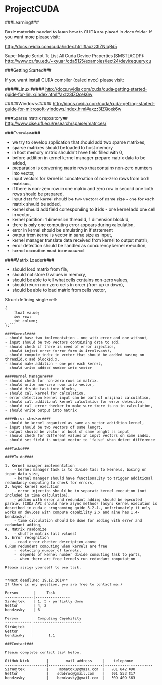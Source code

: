 ProjectCUDA
===========

###Learning###

Basic materials needed to learn how to CUDA are placed in docs folder. If you want more please visit:

http://docs.nvidia.com/cuda/index.html#axzz3IZNIqBd5

Super Magic Script To List All Cuda Device Properties (SMSTLACDP):
http://www.cs.fsu.edu/~xyuan/cda5125/examples/lect24/devicequery.cu

###Getting Started###

If you want install CUDA compiler (called nvcc) please visit:

#####Linux:#####
http://docs.nvidia.com/cuda/cuda-getting-started-guide-for-linux/index.html#axzz3IZQoek6w

#####Windows:#####
http://docs.nvidia.com/cuda/cuda-getting-started-guide-for-microsoft-windows/index.html#axzz3IZQoek6w

###Sparse matrix repository##
http://www.cise.ufl.edu/research/sparse/matrices/

###Overview###

- we try to develop application that should add two sparse matrixes,
- sparse matrixes should be loaded to host memory,
- in host memory matrix shouldn't have field filled with 0,
- before addition in kernel kernel manager prepare matrix data to be added,
- preparation is converting matrix rows that contains non-zero numbers into vector,
- input vectors for kernel is concatenation of non-zero rows from both matrixes,
- if there is non-zero row in one matrix and zero row in second one both rows should be prepared,
- input data for kernel should be two vectors of same size - one for each matrix should be added,
- kernel should add field corresponding to it ids - one kernel add one cell in vector,
- kernel partition: 1 dimension threadId, 1 dimension blockId,
- there is only one computing error appears during calculation,
- error in kernel should be simulating in if statement,
- output from kernel is vector in same size as input,
- kernel manager translate data received from kernel to output matrix,
- error detection should be handled as concurency kernel execution,
- kernel execution must be measured

####Matrix Loader####
- should load matrix from file,
- should not store 0 values in memory,
- should be able to tell what cells contains non-zero values,
- should return non-zero cells in order (from up to down),
- should be able to load matrix from cells vector,

Struct defining single cell:

```struct CellInfo
{
	float value;
	int row;
	int column;
};```

####Kernel####
- should have two implementation - one with error and one without,
- input should be two vectors containing data to add,
- should check if there is need of error injection,
- should inject error (error form is irrelevant),
- should compute index in vector that should be addded basing on threadId.x and blockId.x,
- should make addition - one per each kernel,
- should write addded number into vector

####Kernel Manager####
- should check for non-zero rows in matrix,
- should write non-zero rows into vector,
- should divide task into blocks,
- should call kernel for calculation,
- error detection kernel input can be part of original calculation,
- should call additional kernel calculation for error detection,
- should call error checker to make sure there is no in calculation,
- should write output into matrix

####Error checker####
- should be kernel organized as same as vector addidtion kernel,
- input should be two vectors of same lenght,
- output should be vector of bool of same lenght as input,
- should check for different values in input vectors on same index,
- should set field in output vector to 'false' when detect difference

###Tasks###

####To do####

1. Kernel manager implementation
    - kernel manager task is to divide task to kernels, basing on input data size,
    - kernel manager should have functionality to trigger additional redundancy computing to check for errors,
2. Async kernel execution
    - error injection should be in separate kernel execution (not included in time calculation),
    - adding with error and redundant adding should be executed paralel (CUDA API should have async method) [async kernel execution is described in cuda c programming guide 3.2.5., unfortunately it only works on devices with compute capability 2.x and mine has 1.4- bendzasky],
    - time calculation should be done for adding with error and redundant adding,
4. Matrix randomize
	- shuffle matrix (all values)
5. Error recognition
	- read error checker description above
6.Run redundant computing when kernels are free
	-  detecting number of kernels,
	-  depends of kernel number divide computing task to parts,
	-  when there are free kernels run redundant computation

Please assign yourself to one task.


**Next deadline: 19.12.2014**
If there is any question, you are free to contact me:)

Person       |     Task
-------------|----------------
SirWojtek    | 1, 5 - partially done
Gettor       | 4, 2
bendzasky    | 6

Person      |  Computing Capability
------------|----------------------
SirWojtek   |          
Gettor      |         
bendzasky   |       1.1 

###Contact###

Please complete contact list below:

GitHub Nick        |        mail address     |    telephone
-------------------|-------------------------|----------------------
SirWojtek          |     momatoku@gmail.com  |   781 842 090
Gettor             |    sdobroc@gmail.com    |   601 553 817
bendzasky          |    bendzasky@gmail.com  |   509 409 563  
